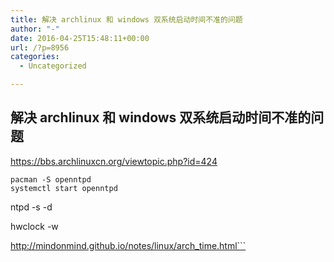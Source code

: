 ```yaml
---
title: 解决 archlinux 和 windows 双系统启动时间不准的问题
author: "-"
date: 2016-04-25T15:48:11+00:00
url: /?p=8956
categories:
  - Uncategorized

---
```

## 解决 archlinux 和 windows 双系统启动时间不准的问题
https://bbs.archlinuxcn.org/viewtopic.php?id=424

```
pacman -S openntpd
systemctl start openntpd
```

ntpd -s -d

hwclock -w

http://mindonmind.github.io/notes/linux/arch_time.html```